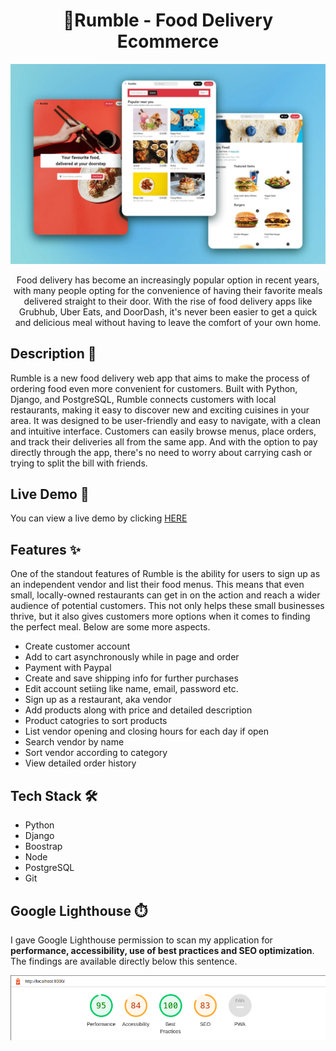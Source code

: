 <h1 align="center">🛒Rumble - Food Delivery Ecommerce</h1>

![alt text](/mysite/static/images/showcase.webp)

<p align="center">Food delivery has become an increasingly popular option in recent years, with many people opting for the convenience of having their favorite meals delivered straight to their door. With the rise of food delivery apps like Grubhub, Uber Eats, and DoorDash, it's never been easier to get a quick and delicious meal without having to leave the comfort of your own home.</p>

## Description 📝

<p>Rumble is a new food delivery web app that aims to make the process of ordering food even more convenient for customers. Built with Python, Django, and PostgreSQL, Rumble connects customers with local restaurants, making it easy to discover new and exciting cuisines in your area. It was designed to be user-friendly and easy to navigate, with a clean and intuitive interface. Customers can easily browse menus, place orders, and track their deliveries all from the same app. And with the option to pay directly through the app, there's no need to worry about carrying cash or trying to split the bill with friends.</p>

##  Live Demo 🔴
<p>You can view a live demo by clicking <a href="https://rumble-eat.xyz/">HERE</a></p>

## Features ✨   
<p>One of the standout features of Rumble is the ability for users to sign up as an independent vendor and list their food menus. This means that even small, locally-owned restaurants can get in on the action and reach a wider audience of potential customers. This not only helps these small businesses thrive, but it also gives customers more options when it comes to finding the perfect meal. Below are some more aspects.</p>

- Create customer account   
- Add to cart asynchronously while in page and order
- Payment with Paypal
- Create and save shipping info for further purchases
- Edit account setiing like name, email, password etc.
- Sign up as a restaurant, aka vendor
- Add products along with price and detailed description
- Product catogries to sort products
- List vendor opening and closing hours for each day if open
- Search vendor by name
- Sort vendor according to category
- View detailed order history

## Tech Stack 🛠️
- Python
- Django
- Boostrap
- Node
- PostgreSQL
- Git

## Google Lighthouse ⏱️
<p>I gave Google Lighthouse permission to scan my application for <b>performance, accessibility, use of best practices and SEO optimization</b>. The findings are available directly below this sentence.</p>

![Lighthouse performance metric](/mysite/static/images/lighthouse.png)
